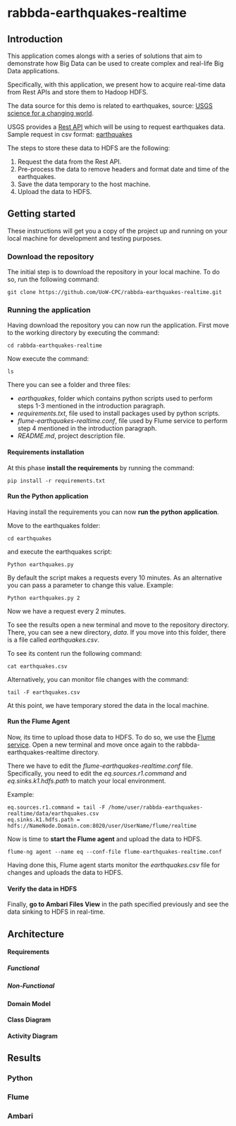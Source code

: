# rabbda-earthquakes-realtime

## Introduction
This application comes alongs with a series of solutions that aim to demonstrate how Big Data can be used to create complex and real-life Big Data applications.

Specifically, with this application, we present how to acquire real-time data from Rest APIs and store them to Hadoop HDFS.

The data source for this demo is related to earthquakes, source: [USGS science for a changing world](https://earthquake.usgs.gov).

USGS provides a [Rest API](https://earthquake.usgs.gov/fdsnws/event/1/) which will be using to request earthquakes data.
Sample request in csv format: [earthquakes](https://earthquake.usgs.gov/fdsnws/event/1/query?format=csv&starttime=2020-02-18T00:00:00.000Z&endtime=2020-02-19T00:00:00.000)

The steps to store these data to HDFS are the following:
 1. Request the data from the Rest API.
 2. Pre-process the data to remove headers and format date and time of the earthquakes.
 3. Save the data temporary to the host machine.
 4. Upload the data to HDFS.
 
 ## Getting started
 These instructions will get you a copy of the project up and running on your local machine for development and testing purposes.
 
 ### Download the repository
 The initial step is to download the repository in your local machine. To do so, run the following command:
 ```
 git clone https://github.com/UoW-CPC/rabbda-earthquakes-realtime.git
 ```
 
 ### Running the application
 Having download the repository you can now run the application.
 First move to the working directory by executing the command:
 ```
 cd rabbda-earthquakes-realtime
 ``` 
 Now execute the command:
 ```
 ls
 ```
 There you can see a folder and three files:
 * _earthquakes_, folder which contains python scripts used to perform steps 1-3 mentioned in the introduction paragraph. 
 * _requirements.txt_, file used to install packages used by python scripts.
 * _flume-earthquakes-realtime.conf_, file used by Flume service to perform step 4 mentioned in the introduction paragraph.
 * _README.md_, project description file.
 
 #### Requirements installation
 
 At this phase __install the requirements__ by running the command:
 
 ```
 pip install -r requirements.txt
 ```
 
 #### Run the Python application
 
 Having install the requirements you can now __run the python application__. 
 
 Move to the earthquakes folder:
 ```
 cd earthquakes
 ```
 and execute the earthquakes script:
 ```
 Python earthquakes.py
 ```
 By default the script makes a requests every 10 minutes. As an alternative you can pass a parameter to change this value. Example:
  ```
 Python earthquakes.py 2
 ```
 Now we have a request every 2 minutes.
 
 To see the results open a new terminal and move to the repository directory. There, you can see a new directory, _data_. If you move into this folder, there is a file called _earthquakes.csv_.
 
 To see its content run the following command:
   ```
 cat earthquakes.csv
 ```
 Alternatively, you can monitor file changes with the command:
 ```
 tail -F earthquakes.csv
 ```
 
 At this point, we have temporary stored the data in the local machine.
 
 #### Run the Flume Agent
  
 Now, its time to upload those data to HDFS. To do so, we use the [Flume service](https://flume.apache.org/).
 Open a new terminal and move once again to the rabbda-earthquakes-realtime directory.
 
 There we have to edit the _flume-earthquakes-realtime.conf_ file.
 Specifically, you need to edit the  _eq.sources.r1.command_ and _eq.sinks.k1.hdfs.path_ to match your local environment.
 
 
 Example: 
 ```
 eq.sources.r1.command = tail -F /home/user/rabbda-earthquakes-realtime/data/earthquakes.csv
 eq.sinks.k1.hdfs.path = hdfs://NameNode.Domain.com:8020/user/UserName/flume/realtime
 ```
 Now is time to __start the Flume agent__ and upload the data to HDFS.
 ```
 flume-ng agent --name eq --conf-file flume-earthquakes-realtime.conf
 ```
 Having done this, Flume agent starts monitor the _earthquakes.csv_ file for changes and uploads the data to HDFS.
 
 #### Verify the data in HDFS
 Finally, __go to Ambari Files View__ in the path specified previously and see the data sinking to HDFS in real-time.
 
 ## Architecture
 
 #### Requirements
 ##### Functional
 ##### Non-Functional
 #### Domain Model
 #### Class Diagram
 #### Activity Diagram
 
 ## Results
 ### Python
 ### Flume
 ### Ambari
 
 
 
